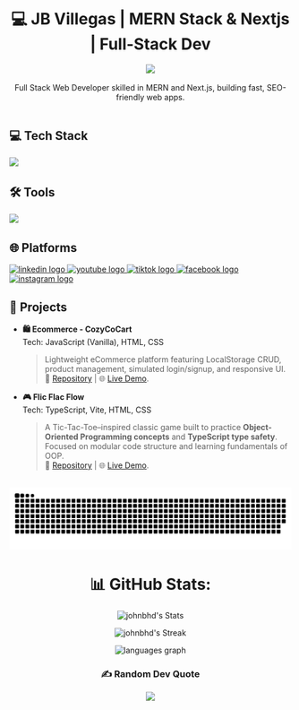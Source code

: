 <h1 align="center">💻 JB Villegas | MERN Stack & Nextjs | Full-Stack Dev</h1>
<p align="center">
  <a href="https://visitorbadge.io/status?path=johnbhd">
    <img src="https://api.visitorbadge.io/api/visitors?path=johnbhd&label=viewer&labelColor=%23697689&countColor=%23d9e3f0"/>
  </a>
</p>

<div align="center">
  Full Stack Web Developer skilled in MERN and Next.js, building fast, SEO-friendly web apps.
</div>
<br>



<!--
<img align="right" height="150" src="https://media.giphy.com/media/qgQUggAC3Pfv687qPC/giphy.gif?cid=790b7611cya34av1rhkt594nt0dudl8e02c140wl8t8tg1y8&ep=v1_gifs_search&rid=giphy.gif&ct=g"  />
-->


## 💻 Tech Stack

<p>
  <a href="https://skillicons.dev">
    <img src="https://skillicons.dev/icons?i=js,ts,nextjs,react,redux,tailwind,nodejs,express,mongodb,supabase,firebase,python,postgres,cs,dotnet,mysql&perline=12" />
  </a>
</p>

## 🛠️ Tools
<p>
  <a href="https://skillicons.dev">
    <img src="https://skillicons.dev/icons?i=git,npm,github,docker,postman,vite,vscode,visualstudio,figma,prisma,notion" />
  </a>
</p>

## 🌐 Platforms
<div>

  <a href = "https://www.linkedin.com/in/john-benedict-villegas-701890318/" target="_blank" rel="noopener noreferrer">
    <img src="https://img.shields.io/static/v1?message=LinkedIn&logo=LinkedIn&label=&color=0077B5&logoColor=white&labelColor=&style=for-the-badge" height="35" alt="linkedin logo" />
  </a>
  <a href="https://www.youtube.com/@JB-Villegas" target="_blank" rel="noopener noreferrer">
    <img src="https://img.shields.io/static/v1?message=Youtube&logo=youtube&label=&color=red&logoColor=white&labelColor=&style=for-the-badge" height="35" alt="youtube logo" />
  </a>
  <a href="https://www.tiktok.com/@jbvillegas935?is_from_webapp=1&sender_device=pc" target="_blank" rel="noopener noreferrer">
    <img src="https://img.shields.io/static/v1?message=Tiktok&logo=tiktok&label=&color=black&logoColor=white&labelColor=&style=for-the-badge" height="35" alt="tiktok logo" />
  </a>
  <a href = "https://www.facebook.com/profile.php?id=61578463205168&mibextid=ZbWKwL">
     <img src="https://img.shields.io/static/v1?message=Facebook&logo=facebook&label=&color=1877F2&logoColor=white&labelColor=&style=for-the-badge" height="35" alt="facebook logo"  />  
  </a>
  <a href = "">
      <img src="https://img.shields.io/static/v1?message=Instagram&logo=instagram&label=&color=E4405F&logoColor=white&labelColor=&style=for-the-badge" height="35" alt="instagram logo"  />
  </a>
  <!--<a href="https://discordapp.com/users/jbvillegas19#1234" target="_blank" rel="noopener noreferrer">
      <img src="https://img.shields.io/static/v1?message=Discord&logo=discord&label=&color=7289DA&logoColor=white&labelColor=&style=for-the-badge" height="35" alt="discord logo" />
    </a>-->
  </div>

## 🚀 Projects
- **🛍️ Ecommerce - CozyCoCart**  
  Tech: JavaScript (Vanilla), HTML, CSS  
  > Lightweight eCommerce platform featuring LocalStorage CRUD, product management, simulated login/signup, and responsive UI.  
  🔗 [Repository](https://github.com/johnbhd/CozyCoCart) | 🌐 [Live Demo](https://cozycocart.vercel.app/homepage.html).
  > 
- **🎮 Flic Flac Flow**  
  Tech: TypeScript, Vite, HTML, CSS
  > A Tic-Tac-Toe–inspired classic game built to practice **Object-Oriented Programming concepts** and **TypeScript type safety**. Focused on modular code structure and learning fundamentals of OOP.
  <br> 🔗 [Repository](https://github.com/johnbhd/Flic-Flac-Flow) | 🌐 [Live Demo](https://flicflac.vercel.app/).

<br clear="both">
<div align="center">
  <picture>
    <source media="(prefers-color-scheme: dark)" srcset="https://raw.githubusercontent.com/platane/platane/output/github-contribution-grid-snake-dark.svg">
    <source media="(prefers-color-scheme: light)" srcset="https://raw.githubusercontent.com/platane/platane/output/github-contribution-grid-snake.svg">
    <img alt="github contribution grid snake animation" src="https://raw.githubusercontent.com/platane/platane/output/github-contribution-grid-snake.svg">
  </picture>
</div>
<div align="center">



# 📊 GitHub Stats:

![johnbhd's Stats](https://github-readme-stats.vercel.app/api?username=johnbhd&theme=merko&show_icons=true&hide_border=true&count_private=true)

![johnbhd's Streak](https://github-readme-streak-stats.herokuapp.com/?user=johnbhd&theme=radical&hide_border=true)
<div align="center">

  <img src="https://github-readme-stats.vercel.app/api/top-langs?username=johnbhd&locale=en&hide_title=false&layout=compact&card_width=320&langs_count=5&theme=dracula&hide_border=false" height="150" alt="languages graph"  />
</div>

### ✍️ Random Dev Quote
![](https://quotes-github-readme.vercel.app/api?type=horizontal&theme=radical)
<!--
### 🔝 Top Contributed Repo
![](https://github-contributor-stats.vercel.app/api?username=johnbhd&limit=5&theme=radical&combine_all_yearly_contributions=true)
-->
</div>
